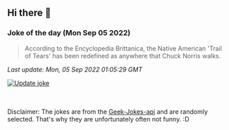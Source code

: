 ## Hi there 👋

### Joke of the day (Mon Sep 05 2022)
<!-- joke -->
>According to the Encyclopedia Brittanica, the Native American 'Trail of Tears' has been redefined as anywhere that Chuck Norris walks.
<!-- /joke -->

*Last update: Mon, 05 Sep 2022 01:05:29 GMT*

[![Update joke](https://github.com/nclskfm/nclskfm/actions/workflows/joke.yml/badge.svg)](https://github.com/nclskfm/nclskfm/actions/workflows/joke.yml)

<br><br>
Disclaimer: The jokes are from the [Geek-Jokes-api](https://github.com/sameerkumar18/geek-joke-api) and are randomly selected. That's why they are unfortunately often not funny. :D
